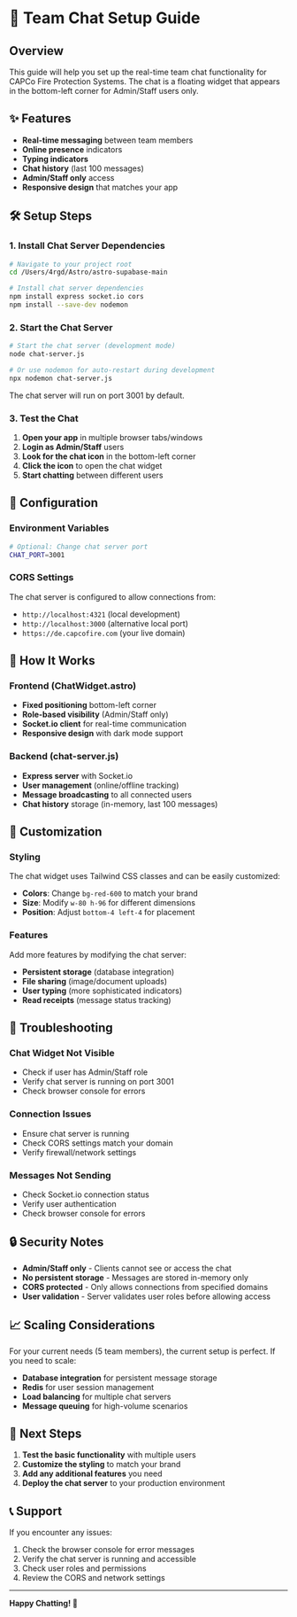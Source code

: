 # 🚀 Team Chat Setup Guide

## Overview
This guide will help you set up the real-time team chat functionality for CAPCo Fire Protection Systems. The chat is a floating widget that appears in the bottom-left corner for Admin/Staff users only.

## ✨ Features
- **Real-time messaging** between team members
- **Online presence** indicators
- **Typing indicators** 
- **Chat history** (last 100 messages)
- **Admin/Staff only** access
- **Responsive design** that matches your app

## 🛠️ Setup Steps

### 1. Install Chat Server Dependencies
```bash
# Navigate to your project root
cd /Users/4rgd/Astro/astro-supabase-main

# Install chat server dependencies
npm install express socket.io cors
npm install --save-dev nodemon
```

### 2. Start the Chat Server
```bash
# Start the chat server (development mode)
node chat-server.js

# Or use nodemon for auto-restart during development
npx nodemon chat-server.js
```

The chat server will run on port 3001 by default.

### 3. Test the Chat
1. **Open your app** in multiple browser tabs/windows
2. **Login as Admin/Staff** users
3. **Look for the chat icon** in the bottom-left corner
4. **Click the icon** to open the chat widget
5. **Start chatting** between different users

## 🔧 Configuration

### Environment Variables
```bash
# Optional: Change chat server port
CHAT_PORT=3001
```

### CORS Settings
The chat server is configured to allow connections from:
- `http://localhost:4321` (local development)
- `http://localhost:3000` (alternative local port)
- `https://de.capcofire.com` (your live domain)

## 📱 How It Works

### Frontend (ChatWidget.astro)
- **Fixed positioning** bottom-left corner
- **Role-based visibility** (Admin/Staff only)
- **Socket.io client** for real-time communication
- **Responsive design** with dark mode support

### Backend (chat-server.js)
- **Express server** with Socket.io
- **User management** (online/offline tracking)
- **Message broadcasting** to all connected users
- **Chat history** storage (in-memory, last 100 messages)

## 🎨 Customization

### Styling
The chat widget uses Tailwind CSS classes and can be easily customized:
- **Colors**: Change `bg-red-600` to match your brand
- **Size**: Modify `w-80 h-96` for different dimensions
- **Position**: Adjust `bottom-4 left-4` for placement

### Features
Add more features by modifying the chat server:
- **Persistent storage** (database integration)
- **File sharing** (image/document uploads)
- **User typing** (more sophisticated indicators)
- **Read receipts** (message status tracking)

## 🚨 Troubleshooting

### Chat Widget Not Visible
- Check if user has Admin/Staff role
- Verify chat server is running on port 3001
- Check browser console for errors

### Connection Issues
- Ensure chat server is running
- Check CORS settings match your domain
- Verify firewall/network settings

### Messages Not Sending
- Check Socket.io connection status
- Verify user authentication
- Check browser console for errors

## 🔒 Security Notes

- **Admin/Staff only** - Clients cannot see or access the chat
- **No persistent storage** - Messages are stored in-memory only
- **CORS protected** - Only allows connections from specified domains
- **User validation** - Server validates user roles before allowing access

## 📈 Scaling Considerations

For your current needs (5 team members), the current setup is perfect. If you need to scale:

- **Database integration** for persistent message storage
- **Redis** for user session management
- **Load balancing** for multiple chat servers
- **Message queuing** for high-volume scenarios

## 🎯 Next Steps

1. **Test the basic functionality** with multiple users
2. **Customize the styling** to match your brand
3. **Add any additional features** you need
4. **Deploy the chat server** to your production environment

## 📞 Support

If you encounter any issues:
1. Check the browser console for error messages
2. Verify the chat server is running and accessible
3. Check user roles and permissions
4. Review the CORS and network settings

---

**Happy Chatting! 🎉**
